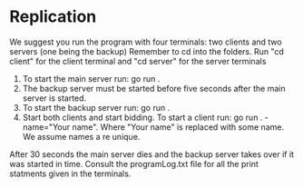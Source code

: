 # Replication

We suggest you run the program with four terminals: two clients and two servers (one being the backup)
Remember to cd into the folders. Run "cd client" for the client terminal and "cd server" for the server terminals

1. To start the main server run: go run .
2. The backup server must be started before five seconds after the main server is started. 
3. To start the backup server run: go run .
4. Start both clients and start bidding. To start a client run: go run . -name="Your name". Where "Your name" is replaced with some name. We assume names a re unique. 

After 30 seconds the main server dies and the backup server takes over if it was started in time.
Consult the programLog.txt file for all the print statments given in the terminals.

